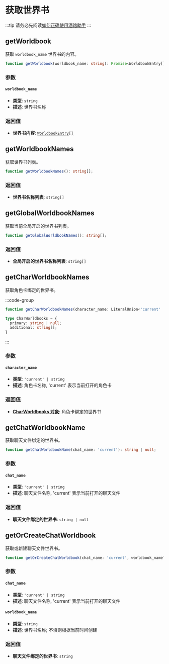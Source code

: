 # 获取世界书

:::tip
请务必先阅读[如何正确使用酒馆助手](/guide/基本用法/如何正确使用酒馆助手.md)
:::

<CustomTOC />

## getWorldbook

获取 `worldbook_name` 世界书的内容。

```typescript
function getWorldbook(worldbook_name: string): Promise<WorldbookEntry[]>;
```

### 参数

#### `worldbook_name`

- **类型**: `string`
- **描述**: 世界书名称

### 返回值

- **世界书内容**: [`WorldbookEntry[]`](./创建世界书或条目#createworldbook)

## getWorldbookNames

获取世界书列表。

```typescript
function getWorldbookNames(): string[];
```

### 返回值

- **世界书名称列表**: `string[]`

## getGlobalWorldbookNames

获取当前全局开启的世界书列表。

```typescript
function getGlobalWorldbookNames(): string[];
```

### 返回值

- **全局开启的世界书名称列表**: `string[]`

## getCharWorldbookNames

获取角色卡绑定的世界书。

:::code-group

```typescript [getCharWorldbookNames]
function getCharWorldbookNames(character_name: LiteralUnion<'current' | string>): CharWorldbooks;
```

```typescript [CharWorldbooks]
type CharWorldbooks = {
  primary: string | null;
  additional: string[];
}
```

:::

### 参数

#### `character_name`

- **类型**: `'current' | string`
- **描述**: 角色卡名称, 'current' 表示当前打开的角色卡

### 返回值

- [**CharWorldbooks 对象**](./获取世界书或条目#getCharWorldbookNames): 角色卡绑定的世界书

## getChatWorldbookName

获取聊天文件绑定的世界书。

```typescript
function getChatWorldbookName(chat_name: 'current'): string | null;
```

### 参数

#### `chat_name`

- **类型**: `'current' | string`
- **描述**: 聊天文件名称, 'current' 表示当前打开的聊天文件

### 返回值

- **聊天文件绑定的世界书**: `string | null`


## getOrCreateChatWorldbook

获取或新建聊天文件世界书。

```typescript
function getOrCreateChatWorldbook(chat_name: 'current', worldbook_name?: string): Promise<string>;
```

### 参数

#### `chat_name`

- **类型**: `'current' | string`
- **描述**: 聊天文件名称, 'current' 表示当前打开的聊天文件

#### `worldbook_name`

- **类型**: `string`
- **描述**: 世界书名称; 不填则根据当前时间创建

### 返回值

- **聊天文件绑定的世界书**: `string`